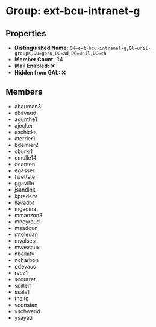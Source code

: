 # Group: ext-bcu-intranet-g

## Properties

- **Distinguished Name:** `CN=ext-bcu-intranet-g,OU=unil-groups,OU=gesu,DC=ad,DC=unil,DC=ch`
- **Member Count:** 34
- **Mail Enabled:** ❌
- **Hidden from GAL:** ❌

## Members

- abauman3
- abavaud
- agunthe1
- ajecker
- aschicke
- aterrier1
- bdemier2
- cburki1
- cmulle14
- dcanton
- egasser
- fwettste
- ggaville
- jsandink
- kpraderv
- llavadot
- mgadina
- mmanzon3
- mneyroud
- msadoun
- mtoledan
- mvalsesi
- mvassaux
- nbailatv
- ncharbon
- pdevaud
- rvez1
- scourret
- spiller1
- ssala1
- tnaito
- vconstan
- vschwend
- ysayad
